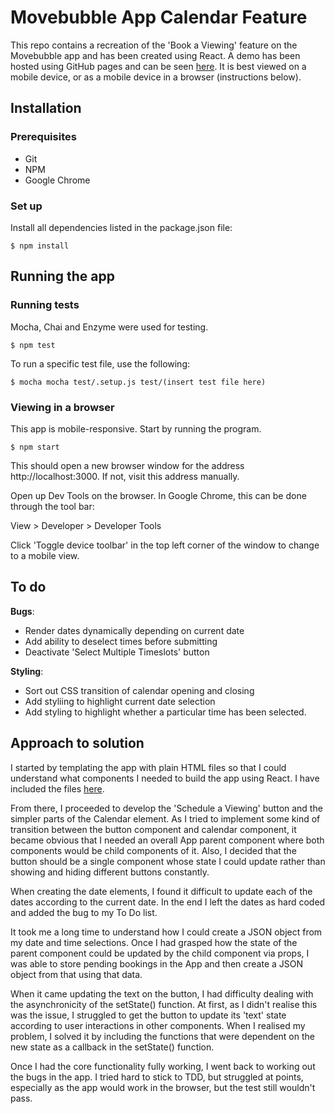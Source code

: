 # Movebubble App Calendar Feature

This repo contains a recreation of the 'Book a Viewing' feature on the Movebubble app and has been created using React. A demo has been hosted using GitHub pages and can be seen [here](https://lsewilson.github.io/mb-app/). It is best viewed on a mobile device, or as a mobile device in a browser (instructions below).

## Installation

### Prerequisites
  * Git
  * NPM
  * Google Chrome

### Set up

Install all dependencies listed in the package.json file:

```
$ npm install
```

## Running the app

### Running tests

Mocha, Chai and Enzyme were used for testing.
```
$ npm test
```

To run a specific test file, use the following:
```
$ mocha mocha test/.setup.js test/(insert test file here)
```

### Viewing in a browser

This app is mobile-responsive. Start by running the program.
```
$ npm start
```
This should open a new browser window for the address http://localhost:3000. If not, visit this address manually.

Open up Dev Tools on the browser. In Google Chrome, this can be done through the tool bar:

View > Developer > Developer Tools

Click 'Toggle device toolbar' in the top left corner of the window to change to a mobile view.

## To do

**Bugs**:
* Render dates dynamically depending on current date
* Add ability to deselect times before submitting
* Deactivate 'Select Multiple Timeslots' button

**Styling**:
* Sort out CSS transition of calendar opening and closing
* Add styliing to highlight current date selection
* Add styling to highlight whether a particular time has been selected.

## Approach to solution

I started by templating the app with plain HTML files so that I could understand what components I needed to build the app using React. I have included the files [here](https://github.com/lsewilson/mb-app/tree/master/templates).

From there, I proceeded to develop the 'Schedule a Viewing' button and the simpler parts of the Calendar element. As I tried to implement some kind of transition between the button component and calendar component, it became obvious that I needed an overall App parent component where both components would be child components of it. Also, I decided that the button should be a single component whose state I could update rather than showing and hiding different buttons constantly.

When creating the date elements, I found it difficult to update each of the dates according to the current date. In the end I left the dates as hard coded and added the bug to my To Do list.

It took me a long time to understand how I could create a JSON object from my date and time selections. Once I had grasped how the state of the parent component could be updated by the child component via props, I was able to store pending bookings in the App and then create a JSON object from that using that data.

When it came updating the text on the button, I had difficulty dealing with the asynchronicity of the setState() function. At first, as I didn't realise this was the issue, I struggled to get the button to update its 'text' state according to user interactions in other components. When I realised my problem, I solved it by including the functions that were dependent on the new state as a callback in the setState() function.

Once I had the core functionality fully working, I went back to working out the bugs in the app. I tried hard to stick to TDD, but struggled at points, especially as the app would work in the browser, but the test still wouldn't pass.
